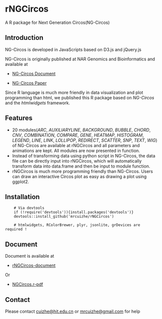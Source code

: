 # rNGCircos

A R package for Next Generation Circos(NG-Circos)

## Introduction

NG-Circos is developed in JavaScripts based on D3.js and jQuery.js

NG-Circos is originally published at NAR Genomics and Bioinformatics and available at 

- [NG-Circos Document](https://wlcb.oit.uci.edu/NG-Circos)

- [NG-Circos Paper](https://academic.oup.com/nargab/article/2/3/lqaa069/5901067)

Since R language is much more friendly in data visualization and plot programming than html, we published this R package based on *NG-Circos* and the *htmlwidgets* framework.

## Features

* 20 modules(*ARC*, *AUXILIARYLINE*, *BACKGROUND*, *BUBBLE*, *CHORD*, *CNV*, *COMBINATION*, *COMPARE*, *GENE*, *HEATMAP*, *HISTOGRAM*, *LEGEND*, *LINE*, *LINK*, *LOLLIPOP*, *REDIRECT*, *SCATTER*, *SNP*, *TEXT*, *WIG*) of NG-Circos are available at rNGCircos and all parameters and animations are kept. All modules are now presented in function.
* Instead of transforming data using python script in NG-Circos, the data file can be directly input into rNGCircos, which will automatically transform data into data.frame and then be input to module function.
* rNGCircos is much more programming friendly than NG-Circos. Users can draw an interactive Circos plot as easy as drawing a plot using ggplot2.


## Installation

        # Via devtools
        if (!require('devtools')){install.packages('devtools')}
        devtools::install_github('mrcuizhe/rNGCircos')
        
        # htmlwidgets, RColorBrewer, plyr, jsonlite, grDevices are required !  
        
## Document

Document is available at 

- [rNGCircos-document](https://mrcuizhe.github.io/rNGCircos_document/index.html)

Or 

- [NGCircos.r-pdf](https://github.com/mrcuizhe/rNGCircos/blob/master/doc/rNGCircos_1.0.0.pdf)

        
## Contact

Please contact cuizhe@hit.edu.cn or mrcuizhe@gmail.com for help
